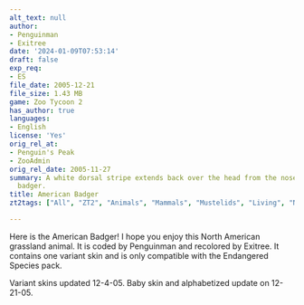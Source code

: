 ```yaml
---
alt_text: null
author:
- Penguinman
- Exitree
date: '2024-01-09T07:53:14'
draft: false
exp_req:
- ES
file_date: 2005-12-21
file_size: 1.43 MB
game: Zoo Tycoon 2
has_author: true
languages:
- English
license: 'Yes'
orig_rel_at:
- Penguin's Peak
- ZooAdmin
orig_rel_date: 2005-11-27
summary: A white dorsal stripe extends back over the head from the nose of the American
  badger.
title: American Badger
zt2tags: ["All", "ZT2", "Animals", "Mammals", "Mustelids", "Living", "North American" ]

---
```

Here is the American Badger! I hope you enjoy this North American grassland animal. It is coded by Penguinman and recolored by Exitree. It contains one variant skin and is only compatible with the Endangered Species pack.

Variant skins updated 12-4-05. Baby skin and alphabetized update on 12-21-05.
